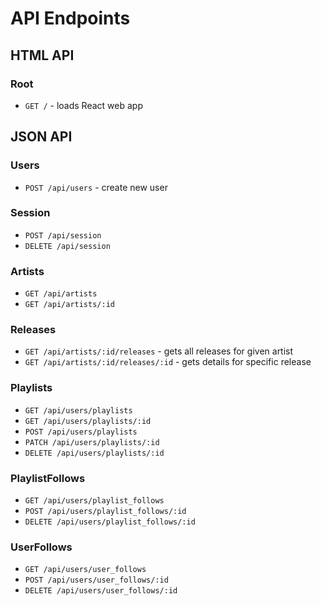 # API Endpoints

## HTML API

### Root

- `GET /` - loads React web app

## JSON API

### Users

- `POST /api/users` - create new user

### Session

- `POST /api/session`
- `DELETE /api/session`

### Artists

- `GET /api/artists`
- `GET /api/artists/:id`

### Releases

- `GET /api/artists/:id/releases` - gets all releases for given artist
- `GET /api/artists/:id/releases/:id` - gets details for specific release

### Playlists

- `GET /api/users/playlists`
- `GET /api/users/playlists/:id`
- `POST /api/users/playlists`
- `PATCH /api/users/playlists/:id`
- `DELETE /api/users/playlists/:id`

### PlaylistFollows

- `GET /api/users/playlist_follows`
- `POST /api/users/playlist_follows/:id`
- `DELETE /api/users/playlist_follows/:id`

### UserFollows

- `GET /api/users/user_follows`
- `POST /api/users/user_follows/:id`
- `DELETE /api/users/user_follows/:id`
